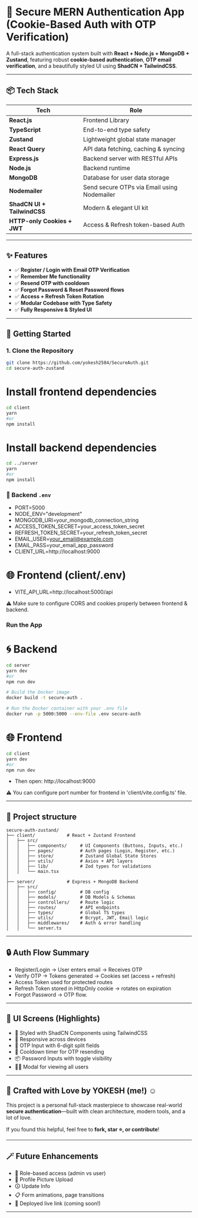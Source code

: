 # 💜 Secure MERN Authentication App (Cookie-Based Auth with OTP Verification)

A full-stack authentication system built with **React + Node.js + MongoDB + Zustand**, featuring robust **cookie-based authentication**, **OTP email verification**, and a beautifully styled UI using **ShadCN + TailwindCSS**.

---

## 📦 Tech Stack

| Tech                        | Role                                        |
| --------------------------- | ------------------------------------------- |
| **React.js**                | Frontend Library                            |
| **TypeScript**              | End-to-end type safety                      |
| **Zustand**                 | Lightweight global state manager            |
| **React Query**             | API data fetching, caching & syncing        |
| **Express.js**              | Backend server with RESTful APIs            |
| **Node.js**                 | Backend runtime                             |
| **MongoDB**                 | Database for user data storage              |
| **Nodemailer**              | Send secure OTPs via Email using Nodemailer |
| **ShadCN UI + TailwindCSS** | Modern & elegant UI kit                     |
| **HTTP-only Cookies + JWT** | Access & Refresh token-based Auth           |

---

## ✨ Features

- ✅ **Register / Login with Email OTP Verification**
- ✅ **Remember Me functionality**
- ✅ **Resend OTP with cooldown**
- ✅ **Forgot Password & Reset Password flows**
- ✅ **Access + Refresh Token Rotation**
- ✅ **Modular Codebase with Type Safety**
- ✅ **Fully Responsive & Styled UI**

---

## 🚀 Getting Started

### 1. Clone the Repository

```bash
git clone https://github.com/yokesh2584/SecureAuth.git
cd secure-auth-zustand
```

# Install frontend dependencies

```bash
cd client
yarn
#or
npm install
```

# Install backend dependencies

```bash
cd ../server
yarn
#or
npm install
```

### 🔐 Backend `.env`

- PORT=5000
- NODE_ENV="development"
- MONGODB_URI=your_mongodb_connection_string
- ACCESS_TOKEN_SECRET=your_access_token_secret
- REFRESH_TOKEN_SECRET=your_refresh_token_secret
- EMAIL_USER=your_email@example.com
- EMAIL_PASS=your_email_app_password
- CLIENT_URL=http://localhost:9000

# 🌐 Frontend (client/.env)

- VITE_API_URL=http://localhost:5000/api

⚠️ Make sure to configure CORS and cookies properly between frontend & backend.

### Run the App

# 🌀 Backend

```bash
cd server
yarn dev
#or
npm run dev
```

```bash
# Build the Docker image
docker build -t secure-auth .

# Run the Docker container with your .env file
docker run -p 5000:5000 --env-file .env secure-auth

```

# 🌐 Frontend

```bash
cd client
yarn dev
#or
npm run dev
```

- Then open: http://localhost:9000

⚠️ You can configure port number for frontend in 'client/vite.config.ts' file.

---

## 📁 Project structure

```
secure-auth-zustand/
├── client/            # React + Zustand Frontend
│   ├── src/
│   │   ├── components/     # UI Components (Buttons, Inputs, etc.)
│   │   ├── pages/          # Auth pages (Login, Register, etc.)
│   │   ├── store/          # Zustand Global State Stores
│   │   ├── utils/          # Axios + API layers
│   │   ├── lib/            # Zod types for validations
│   │   └── main.tsx
│
├── server/            # Express + MongoDB Backend
│   ├── src/
│   │   ├── config/         # DB config
│   │   ├── models/         # DB Models & Schemas
│   │   ├── controllers/    # Route logic
│   │   ├── routes/         # API endpoints
│   │   ├── types/          # Global TS types
│   │   ├── utils/          # Bcrypt, JWT, Email logic
│   │   ├── middlewares/    # Auth & error handling
│   │   └── server.ts
```

---

## 🔒 Auth Flow Summary

- Register/Login → User enters email → Receives OTP
- Verify OTP → Tokens generated → Cookies set (access + refresh)
- Access Token used for protected routes
- Refresh Token stored in HttpOnly cookie → rotates on expiration
- Forgot Password → OTP flow.

---

## 🌟 UI Screens (Highlights)

- 🎨 Styled with ShadCN Components using TailwindCSS
- 📲 Responsive across devices
- 🔢 OTP Input with 6-digit split fields
- 🔄 Cooldown timer for OTP resending
- 📦 Password Inputs with toggle visibility
- 🧑‍💼 Modal for viewing all users

---

## 🧡 Crafted with Love by YOKESH (me!) ☺️

This project is a personal full-stack masterpiece to showcase real-world **secure authentication**—built with clean architecture, modern tools, and a lot of love.

If you found this helpful, feel free to **fork, star ⭐, or contribute**!

---

## 🪄 Future Enhancements

- 🔐 Role-based access (admin vs user)
- 📸 Profile Picture Upload
- 🛈 Update Info
- 📋 Form animations, page transitions
- 🚀 Deployed live link (coming soon!)

---
